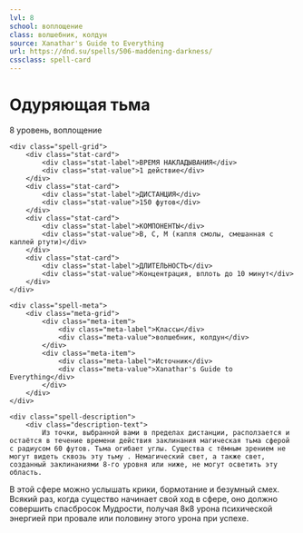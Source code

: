 ```yaml
---
lvl: 8
school: воплощение
class: волшебник, колдун
source: Xanathar's Guide to Everything
url: https://dnd.su/spells/506-maddening-darkness/
cssclass: spell-card
---
```


<div class="spell-container">
    <div class="spell-header">
        <h1 class="spell-name">Одуряющая тьма</h1>
        <div class="spell-level">8 уровень, воплощение</div>
    </div>
    
    <div class="spell-grid">
        <div class="stat-card">
            <div class="stat-label">ВРЕМЯ НАКЛАДЫВАНИЯ</div>
            <div class="stat-value">1 действие</div>
        </div>
        <div class="stat-card">
            <div class="stat-label">ДИСТАНЦИЯ</div>
            <div class="stat-value">150 футов</div>
        </div>
        <div class="stat-card">
            <div class="stat-label">КОМПОНЕНТЫ</div>
            <div class="stat-value">В, С, М (капля смолы, смешанная с каплей ртути)</div>
        </div>
        <div class="stat-card">
            <div class="stat-label">ДЛИТЕЛЬНОСТЬ</div>
            <div class="stat-value">Концентрация, вплоть до 10 минут</div>
        </div>
    </div>
    
    <div class="spell-meta">
        <div class="meta-grid">
            <div class="meta-item">
                <div class="meta-label">Классы</div>
                <div class="meta-value">волшебник, колдун</div>
            </div>
            <div class="meta-item">
                <div class="meta-label">Источник</div>
                <div class="meta-value">Xanathar's Guide to Everything</div>
            </div>
        </div>
    </div>
    
    <div class="spell-description">
        <div class="description-text">
            Из точки, выбранной вами в пределах дистанции, расползается и остаётся в течение времени действия заклинания магическая тьма сферой с радиусом 60 футов. Тьма огибает углы. Существа с тёмным зрением не могут видеть сквозь эту тьму . Немагический свет, а также свет, созданный заклинаниями 8-го уровня или ниже, не могут осветить эту область.
В этой сфере можно услышать крики, бормотание и безумный смех. Всякий раз, когда существо начинает свой ход в сфере, оно должно совершить спасбросок Мудрости, получая 8к8 урона психической энергией при провале или половину этого урона при успехе.
        </div>
    </div>
</div>
